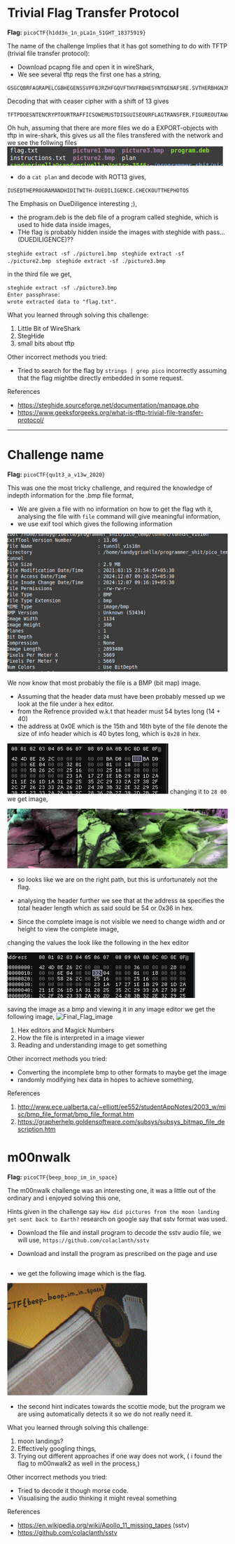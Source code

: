 # Trivial Flag Transfer Protocol

**Flag:** `picoCTF{h1dd3n_1n_pLa1n_51GHT_18375919}`

The name of the challenge Implies that it has got something to do with  TFTP (trivial file transfer protocol):

- Download pcapng file and open it in wireShark, 
- We see several tftp reqs the first one has a string,
```
GSGCQBRFAGRAPELCGBHEGENSSVPFBJRZHFGQVFTHVFRBHESYNTGENAFSRE.SVTHERBHGNJNLGBUVQRGURSYNTNAQVJVYYPURPXONPXSBEGURCYNA
```
Decoding that with ceaser cipher with a shift of 13 gives

```
TFTPDOESNTENCRYPTOURTRAFFICSOWEMUSTDISGUISEOURFLAGTRANSFER.FIGUREOUTAWAYTOHIDETHEFLAGANDIWILLCHECKBACKFORTHEPLAN
```

Oh huh, assuming that there are more files we do a EXPORT-objects with tftp in wire-shark, 
this gives us all the files transfered with the network 
and we see the follwing files
![screenshot](assets/all_files_wireshark.png) 

- do a  `cat plan` and decode with ROT13 gives,   
```
IUSEDTHEPROGRAMANDHIDITWITH-DUEDILIGENCE.CHECKOUTTHEPHOTOS
```
The Emphasis on DueDiligence interesting ;),

- the program.deb is the deb file of a program called steghide, which is used to hide data inside images, 
- THe flag is probably hidden inside the images with steghide with pass... (DUEDILIGENCE)??

`steghide extract -sf ./picture1.bmp `
`steghide extract -sf ./picture2.bmp `
`steghide extract -sf ./picture3.bmp`

in the third file we get, 
```
steghide extract -sf ./picture3.bmp 
Enter passphrase: 
wrote extracted data to "flag.txt".
```

What you learned through solving this challenge:

1. Little Bit of WireShark
2. StegHide
3. small bits about tftp

Other incorrect methods you tried:

- Tried to search for the flag by `strings | grep pico` 
incorrectly assuming that the flag mightbe directly embedded in some request. 

References

- https://steghide.sourceforge.net/documentation/manpage.php
- https://www.geeksforgeeks.org/what-is-tftp-trivial-file-transfer-protocol/

---


# Challenge name

**Flag:** `picoCTF{qu1t3_a_v13w_2020}`

This was one the most tricky challenge, and required the knowledge of indepth information for the .bmp file format,

- We are given a file with no information on how to get the flag wth it, analysing the file with `file` command will give meaningful information, 
- we use exif tool which gives the following information 

![Exif_tool_ss](./assets/image_magick_tunnel_vision.png)

We now know that most probably the file is a BMP (bit map) image. 

- Assuming that the header data must have been probably messed up we look at the file under a hex editor. 
- from the Refrence provided w.k.t that header must 54 bytes long (14 + 40) 
- the address at 0x0E which is the 15th and 16th byte of the file denote the size of info header which is 40 bytes long, which is `0x28` in hex. 

![unmodded_infoheader](./assets/tunnel_unmodded_infoheader.png)
changing it to `28 00` we get image, 

![photo_most_infoheader_mod](./assets/tunnel2.bmp)

- so looks like we are on the right path, but this is unfortunately not the flag. 

- analysing the header further we see that at the address `0A` specifies the total header length which as said sould be 54 or 0x36 in hex.

- Since the complete image is not visible we need to change width and or height to view the complete image, 

changing the values the look like the following in the hex editor

![final_Hex_editor](./assets/final_hex_EDITOR.png)

saving the image as a bmp and viewing it in any image editor we get the following image, 
![Final_Flag_image](./assets/tunnel5.bmp)

1. Hex editors and Magick Numbers
2. How the file is interpreted in a image viewer
3. Reading and understanding image to get something

Other incorrect methods you tried:

- Converting the incomplete bmp to other formats to maybe get the image 
- randomly modifying hex data in hopes to achieve something, 

References

1. http://www.ece.ualberta.ca/~elliott/ee552/studentAppNotes/2003_w/misc/bmp_file_format/bmp_file_format.htm
2. https://grapherhelp.goldensoftware.com/subsys/subsys_bitmap_file_description.htm


# m00nwalk

**Flag:** `picoCTF{beep_boop_im_in_space}`

The m00nwalk challenge was an interesting one, it was a little out of the ordinary and i enjoyed solving this one, 

Hints given in the challenge say `How did pictures from the moon landing get sent back to Earth?` research on google say that sstv format was used. 
 

- Download the file and install program to decode the sstv audio file,
we will use, `https://github.com/colaclanth/sstv` 


- Download and install the program as prescribed on the page and use 
``` sstv -d message.wav -o result.png
```

- we get the following image which is the flag. 

![ss_of_moonwalk_image](./assets/moonwalk.png)

- the second hint indicates towards the scottie mode, but the program we are using automatically detects it so we do not really need it. 


What you learned through solving this challenge:

1. moon landings?
2. Effectively googling things, 
3. Trying out different approaches if one way does not work, ( i found the flag to m00nwalk2 as well in the process,)

Other incorrect methods you tried:

- Tried to decode it though morse code. 
- Visualising the audio thinking it might reveal something

References

- https://en.wikipedia.org/wiki/Apollo_11_missing_tapes (sstv)
- https://github.com/colaclanth/sstv


